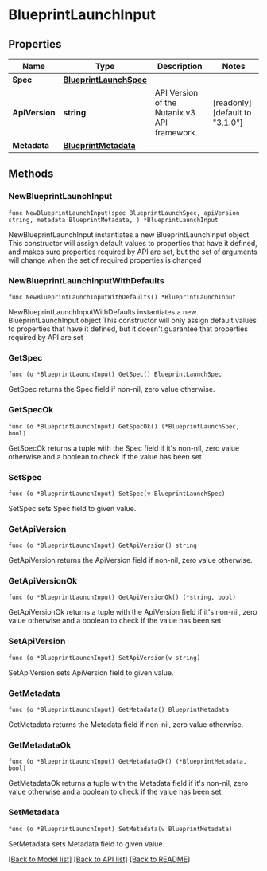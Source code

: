# BlueprintLaunchInput

## Properties

Name | Type | Description | Notes
------------ | ------------- | ------------- | -------------
**Spec** | [**BlueprintLaunchSpec**](BlueprintLaunchSpec.md) |  | 
**ApiVersion** | **string** | API Version of the Nutanix v3 API framework. | [readonly] [default to "3.1.0"]
**Metadata** | [**BlueprintMetadata**](BlueprintMetadata.md) |  | 

## Methods

### NewBlueprintLaunchInput

`func NewBlueprintLaunchInput(spec BlueprintLaunchSpec, apiVersion string, metadata BlueprintMetadata, ) *BlueprintLaunchInput`

NewBlueprintLaunchInput instantiates a new BlueprintLaunchInput object
This constructor will assign default values to properties that have it defined,
and makes sure properties required by API are set, but the set of arguments
will change when the set of required properties is changed

### NewBlueprintLaunchInputWithDefaults

`func NewBlueprintLaunchInputWithDefaults() *BlueprintLaunchInput`

NewBlueprintLaunchInputWithDefaults instantiates a new BlueprintLaunchInput object
This constructor will only assign default values to properties that have it defined,
but it doesn't guarantee that properties required by API are set

### GetSpec

`func (o *BlueprintLaunchInput) GetSpec() BlueprintLaunchSpec`

GetSpec returns the Spec field if non-nil, zero value otherwise.

### GetSpecOk

`func (o *BlueprintLaunchInput) GetSpecOk() (*BlueprintLaunchSpec, bool)`

GetSpecOk returns a tuple with the Spec field if it's non-nil, zero value otherwise
and a boolean to check if the value has been set.

### SetSpec

`func (o *BlueprintLaunchInput) SetSpec(v BlueprintLaunchSpec)`

SetSpec sets Spec field to given value.


### GetApiVersion

`func (o *BlueprintLaunchInput) GetApiVersion() string`

GetApiVersion returns the ApiVersion field if non-nil, zero value otherwise.

### GetApiVersionOk

`func (o *BlueprintLaunchInput) GetApiVersionOk() (*string, bool)`

GetApiVersionOk returns a tuple with the ApiVersion field if it's non-nil, zero value otherwise
and a boolean to check if the value has been set.

### SetApiVersion

`func (o *BlueprintLaunchInput) SetApiVersion(v string)`

SetApiVersion sets ApiVersion field to given value.


### GetMetadata

`func (o *BlueprintLaunchInput) GetMetadata() BlueprintMetadata`

GetMetadata returns the Metadata field if non-nil, zero value otherwise.

### GetMetadataOk

`func (o *BlueprintLaunchInput) GetMetadataOk() (*BlueprintMetadata, bool)`

GetMetadataOk returns a tuple with the Metadata field if it's non-nil, zero value otherwise
and a boolean to check if the value has been set.

### SetMetadata

`func (o *BlueprintLaunchInput) SetMetadata(v BlueprintMetadata)`

SetMetadata sets Metadata field to given value.



[[Back to Model list]](../README.md#documentation-for-models) [[Back to API list]](../README.md#documentation-for-api-endpoints) [[Back to README]](../README.md)


